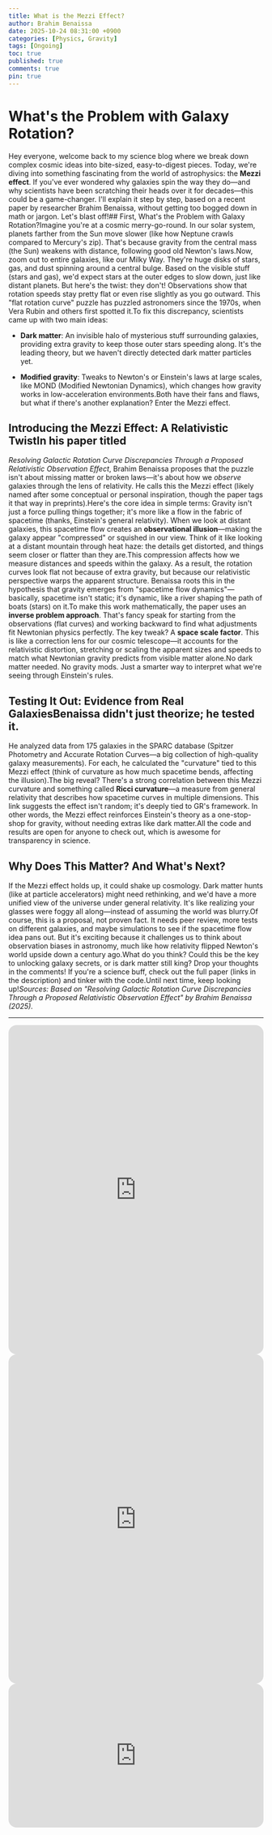 ```yaml
---
title: What is the Mezzi Effect?
author: Brahim Benaissa
date: 2025-10-24 08:31:00 +0900   
categories: [Physics, Gravity]
tags: [Ongoing]
toc: true
published: true
comments: true
pin: true
---
```


# What's the Problem with Galaxy Rotation?

Hey everyone, welcome back to my science blog where we break down complex cosmic ideas into bite-sized, easy-to-digest pieces. Today, we're diving into something fascinating from the world of astrophysics: the **Mezzi effect**. If you've ever wondered why galaxies spin the way they do—and why scientists have been scratching their heads over it for decades—this could be a game-changer. I'll explain it step by step, based on a recent paper by researcher Brahim Benaissa, without getting too bogged down in math or jargon. Let's blast off!## First, What's the Problem with Galaxy Rotation?Imagine you're at a cosmic merry-go-round. In our solar system, planets farther from the Sun move slower (like how Neptune crawls compared to Mercury's zip). That's because gravity from the central mass (the Sun) weakens with distance, following good old Newton's laws.Now, zoom out to entire galaxies, like our Milky Way. They're huge disks of stars, gas, and dust spinning around a central bulge. Based on the visible stuff (stars and gas), we'd expect stars at the outer edges to slow down, just like distant planets. But here's the twist: they don't! Observations show that rotation speeds stay pretty flat or even rise slightly as you go outward. This "flat rotation curve" puzzle has puzzled astronomers since the 1970s, when Vera Rubin and others first spotted it.To fix this discrepancy, scientists came up with two main ideas:

- **Dark matter**: An invisible halo of mysterious stuff surrounding galaxies, providing extra gravity to keep those outer stars speeding along. It's the leading theory, but we haven't directly detected dark matter particles yet.

- **Modified gravity**: Tweaks to Newton's or Einstein's laws at large scales, like MOND (Modified Newtonian Dynamics), which changes how gravity works in low-acceleration environments.Both have their fans and flaws, but what if there's another explanation? Enter the Mezzi effect.

## Introducing the Mezzi Effect: A Relativistic TwistIn his paper titled
*Resolving Galactic Rotation Curve Discrepancies Through a Proposed Relativistic Observation Effect*, Brahim Benaissa proposes that the puzzle isn't about missing matter or broken laws—it's about how we *observe* galaxies through the lens of relativity. He calls this the Mezzi effect (likely named after some conceptual or personal inspiration, though the paper tags it that way in preprints).Here's the core idea in simple terms: Gravity isn't just a force pulling things together; it's more like a flow in the fabric of spacetime (thanks, Einstein's general relativity). When we look at distant galaxies, this spacetime flow creates an **observational illusion**—making the galaxy appear "compressed" or squished in our view. Think of it like looking at a distant mountain through heat haze: the details get distorted, and things seem closer or flatter than they are.This compression affects how we measure distances and speeds within the galaxy. As a result, the rotation curves look flat not because of extra gravity, but because our relativistic perspective warps the apparent structure. Benaissa roots this in the hypothesis that gravity emerges from "spacetime flow dynamics"—basically, spacetime isn't static; it's dynamic, like a river shaping the path of boats (stars) on it.To make this work mathematically, the paper uses an **inverse problem approach**. That's fancy speak for starting from the observations (flat curves) and working backward to find what adjustments fit Newtonian physics perfectly. The key tweak? A **space scale factor**. This is like a correction lens for our cosmic telescope—it accounts for the relativistic distortion, stretching or scaling the apparent sizes and speeds to match what Newtonian gravity predicts from visible matter alone.No dark matter needed. No gravity mods. Just a smarter way to interpret what we're seeing through Einstein's rules.

## Testing It Out: Evidence from Real GalaxiesBenaissa didn't just theorize; he tested it.

He analyzed data from 175 galaxies in the SPARC database (Spitzer Photometry and Accurate Rotation Curves—a big collection of high-quality galaxy measurements). For each, he calculated the "curvature" tied to this Mezzi effect (think of curvature as how much spacetime bends, affecting the illusion).The big reveal? There's a strong correlation between this Mezzi curvature and something called **Ricci curvature**—a measure from general relativity that describes how spacetime curves in multiple dimensions. This link suggests the effect isn't random; it's deeply tied to GR's framework. In other words, the Mezzi effect reinforces Einstein's theory as a one-stop-shop for gravity, without needing extras like dark matter.All the code and results are open for anyone to check out, which is awesome for transparency in science.

## Why Does This Matter? And What's Next?
If the Mezzi effect holds up, it could shake up cosmology. Dark matter hunts (like at particle accelerators) might need rethinking, and we'd have a more unified view of the universe under general relativity. It's like realizing your glasses were foggy all along—instead of assuming the world was blurry.Of course, this is a proposal, not proven fact. It needs peer review, more tests on different galaxies, and maybe simulations to see if the spacetime flow idea pans out. But it's exciting because it challenges us to think about observation biases in astronomy, much like how relativity flipped Newton's world upside down a century ago.What do you think? Could this be the key to unlocking galaxy secrets, or is dark matter still king? Drop your thoughts in the comments! If you're a science buff, check out the full paper (links in the description) and tinker with the code.Until next time, keep looking up!*Sources: Based on "Resolving Galactic Rotation Curve Discrepancies Through a Proposed Relativistic Observation Effect" by Brahim Benaissa (2025).*

---

<iframe
  src="https://brahimbenaissa.com/DM_chart/DM_Chart.html"
  width="100%"
  height="650"
  style="border:none; border-radius:16px; overflow:hidden;"
  title="DM Chart"
  loading="lazy"
  ></iframe>


  <iframe
    src="https://brahimbenaissa.com/Mezzi_Chart/Mezzi_Chart.html"
    width="100%"
    height="650"
    style="border:none; border-radius:16px; overflow:hidden;"
    title="Mezzi Chart"
    loading="lazy"
      ></iframe>

<div style="position:relative; width:100%; padding-bottom:56.25%; height:0; overflow:hidden; max-width:100%;">
    <iframe
      src="https://brahimbenaissa.com/Mezzi_Chart/Mezzi_Chart.html"
      style="position:absolute; top:0; left:0; width:100%; height:100%; border:none; border-radius:16px;"
      title="DM Chart"
      loading="lazy"
      allowfullscreen
      scrolling="no"
    ></iframe>
</div>

